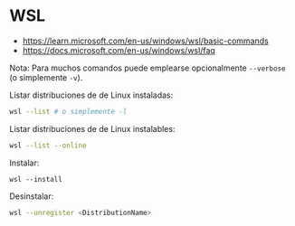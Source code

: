 # WSL

- <https://learn.microsoft.com/en-us/windows/wsl/basic-commands>
- <https://docs.microsoft.com/en-us/windows/wsl/faq>

Nota: Para muchos comandos puede emplearse opcionalmente `--verbose` (o simplemente `-v`).

Listar distribuciones de de Linux instaladas:

```bash
wsl --list # o simplemente -l
```

Listar distribuciones de de Linux instalables:

```bash
wsl --list --online
```

Instalar:

```
wsl --install
```

Desinstalar:

```bash
wsl --unregister <DistributionName>
```
